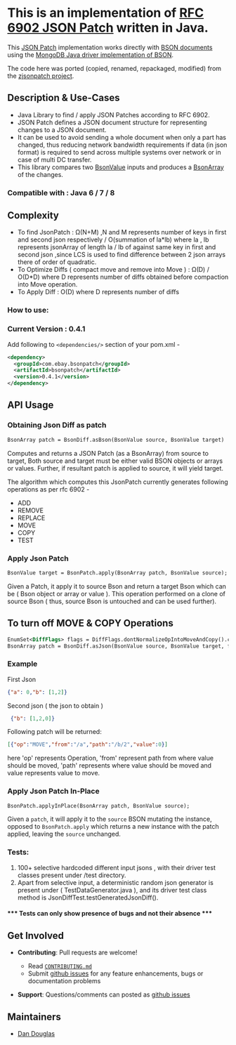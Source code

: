 # This is an implementation of  [RFC 6902 JSON Patch](http://tools.ietf.org/html/rfc6902) written in Java.

This [JSON Patch](http://jsonpatch.com) implementation works directly with [BSON documents](http://bsonspec.org/) using the [MongoDB Java driver implementation of BSON](https://www.mongodb.com/json-and-bson). 

The code here was ported (copied, renamed, repackaged, modified) from the [zjsonpatch project](https://github.com/flipkart-incubator/zjsonpatch).

## Description & Use-Cases
- Java Library to find / apply JSON Patches according to RFC 6902.
- JSON Patch defines a JSON document structure for representing changes to a JSON document.
- It can be used to avoid sending a whole document when only a part has changed, thus reducing network bandwidth requirements if data (in json format) is required to send across multiple systems over network or in case of multi DC transfer.
- This library compares two [BsonValue](http://mongodb.github.io/mongo-java-driver/3.6/javadoc/org/bson/BsonValue.html) inputs and produces a [BsonArray](http://mongodb.github.io/mongo-java-driver/3.6/javadoc/org/bson/BsonArray.html) of the changes.


### Compatible with : Java 6 / 7 / 8

## Complexity
- To find JsonPatch : Ω(N+M) ,N and M represents number of keys in first and second json respectively / O(summation of la*lb) where la , lb represents jsonArray of length la / lb of against same key in first and second json ,since LCS is used to find difference between 2 json arrays there of order of quadratic.
- To Optimize Diffs ( compact move and remove into Move ) : Ω(D) / O(D*D) where D represents number of diffs obtained before compaction into Move operation.
- To Apply Diff : O(D) where D represents number of diffs

### How to use:

### Current Version : 0.4.1

Add following to `<dependencies/>` section of your pom.xml -

```xml
<dependency>
  <groupId>com.ebay.bsonpatch</groupId>
  <artifactId>bsonpatch</artifactId>
  <version>0.4.1</version>
</dependency>
```

## API Usage

### Obtaining Json Diff as patch
```xml
BsonArray patch = BsonDiff.asBson(BsonValue source, BsonValue target)
```
Computes and returns a JSON Patch (as a BsonArray) from source  to target,
Both source and target must be either valid BSON objects or arrays or values. 
Further, if resultant patch is applied to source, it will yield target.

The algorithm which computes this JsonPatch currently generates following operations as per rfc 6902 - 
 - ADD
 - REMOVE
 - REPLACE
 - MOVE
 - COPY
 - TEST
 
### Apply Json Patch
```xml
BsonValue target = BsonPatch.apply(BsonArray patch, BsonValue source);
```
Given a Patch, it apply it to source Bson and return a target Bson which can be ( Bson object or array or value ). This operation  performed on a clone of source Bson ( thus, source Bson is untouched and can be used further). 

 ## To turn off MOVE & COPY Operations
```xml
EnumSet<DiffFlags> flags = DiffFlags.dontNormalizeOpIntoMoveAndCopy().clone()
BsonArray patch = BsonDiff.asJson(BsonValue source, BsonValue target, flags)
```

### Example
First Json
```json
{"a": 0,"b": [1,2]}
```

Second json ( the json to obtain )
```json
 {"b": [1,2,0]}
```
Following patch will be returned:
```json
[{"op":"MOVE","from":"/a","path":"/b/2","value":0}]
```
here 'op' represents Operation, 'from' represent path from where value should be moved, 'path' represents where value should be moved and value represents value to move.

### Apply Json Patch In-Place
```xml
BsonPatch.applyInPlace(BsonArray patch, BsonValue source);
```
Given a `patch`, it will apply it to the `source` BSON mutating the instance, opposed to `BsonPatch.apply` which returns 
a new instance with the patch applied, leaving the `source` unchanged.

### Tests:
1. 100+ selective hardcoded different input jsons , with their driver test classes present under /test directory.
2. Apart from selective input, a deterministic random json generator is present under ( TestDataGenerator.java ),  and its driver test class method is JsonDiffTest.testGeneratedJsonDiff().

#### *** Tests can only show presence of bugs and not their absence ***

## Get Involved

* **Contributing**: Pull requests are welcome!
  * Read [`CONTRIBUTING.md`](CONTRIBUTING.md) 
  * Submit [github issues](https://github.com/eBay/bsonpatch/issues) for any feature enhancements, bugs or documentation problems
    
* **Support**: Questions/comments can posted as [github issues](https://github.com/eBay/bsonpatch/issues)

## Maintainers

* [Dan Douglas](https://github.com/dandoug) 
